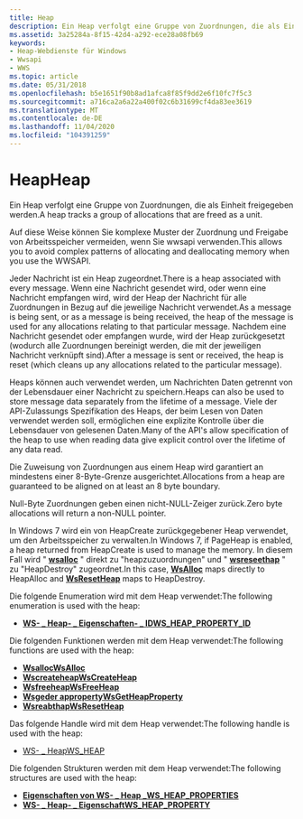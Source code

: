 ```yaml
---
title: Heap
description: Ein Heap verfolgt eine Gruppe von Zuordnungen, die als Einheit freigegeben werden.
ms.assetid: 3a25284a-8f15-42d4-a292-ece28a08fb69
keywords:
- Heap-Webdienste für Windows
- Wwsapi
- WWS
ms.topic: article
ms.date: 05/31/2018
ms.openlocfilehash: b5e1651f90b8ad1afca8f85f9dd2e6f10fc7f5c3
ms.sourcegitcommit: a716ca2a6a22a400f02c6b31699cf4da83ee3619
ms.translationtype: MT
ms.contentlocale: de-DE
ms.lasthandoff: 11/04/2020
ms.locfileid: "104391259"
---
```

# <a name="heap"></a><span data-ttu-id="f321e-106">Heap</span><span class="sxs-lookup"><span data-stu-id="f321e-106">Heap</span></span>

<span data-ttu-id="f321e-107">Ein Heap verfolgt eine Gruppe von Zuordnungen, die als Einheit freigegeben werden.</span><span class="sxs-lookup"><span data-stu-id="f321e-107">A heap tracks a group of allocations that are freed as a unit.</span></span>

<span data-ttu-id="f321e-108">Auf diese Weise können Sie komplexe Muster der Zuordnung und Freigabe von Arbeitsspeicher vermeiden, wenn Sie wwsapi verwenden.</span><span class="sxs-lookup"><span data-stu-id="f321e-108">This allows you to avoid complex patterns of allocating and deallocating memory when you use the WWSAPI.</span></span>


<span data-ttu-id="f321e-109">Jeder Nachricht ist ein Heap zugeordnet.</span><span class="sxs-lookup"><span data-stu-id="f321e-109">There is a heap associated with every message.</span></span> <span data-ttu-id="f321e-110">Wenn eine Nachricht gesendet wird, oder wenn eine Nachricht empfangen wird, wird der Heap der Nachricht für alle Zuordnungen in Bezug auf die jeweilige Nachricht verwendet.</span><span class="sxs-lookup"><span data-stu-id="f321e-110">As a message is being sent, or as a message is being received, the heap of the message is used for any allocations relating to that particular message.</span></span> <span data-ttu-id="f321e-111">Nachdem eine Nachricht gesendet oder empfangen wurde, wird der Heap zurückgesetzt (wodurch alle Zuordnungen bereinigt werden, die mit der jeweiligen Nachricht verknüpft sind).</span><span class="sxs-lookup"><span data-stu-id="f321e-111">After a message is sent or received, the heap is reset (which cleans up any allocations related to the particular message).</span></span>

<span data-ttu-id="f321e-112">Heaps können auch verwendet werden, um Nachrichten Daten getrennt von der Lebensdauer einer Nachricht zu speichern.</span><span class="sxs-lookup"><span data-stu-id="f321e-112">Heaps can also be used to store message data separately from the lifetime of a message.</span></span> <span data-ttu-id="f321e-113">Viele der API-Zulassungs Spezifikation des Heaps, der beim Lesen von Daten verwendet werden soll, ermöglichen eine explizite Kontrolle über die Lebensdauer von gelesenen Daten.</span><span class="sxs-lookup"><span data-stu-id="f321e-113">Many of the API's allow specification of the heap to use when reading data give explicit control over the lifetime of any data read.</span></span>

<span data-ttu-id="f321e-114">Die Zuweisung von Zuordnungen aus einem Heap wird garantiert an mindestens einer 8-Byte-Grenze ausgerichtet.</span><span class="sxs-lookup"><span data-stu-id="f321e-114">Allocations from a heap are guaranteed to be aligned on at least an 8 byte boundary.</span></span>

<span data-ttu-id="f321e-115">Null-Byte Zuordnungen geben einen nicht-NULL-Zeiger zurück.</span><span class="sxs-lookup"><span data-stu-id="f321e-115">Zero byte allocations will return a non-NULL pointer.</span></span>

<span data-ttu-id="f321e-116">In Windows 7 wird ein von HeapCreate zurückgegebener Heap verwendet, um den Arbeitsspeicher zu verwalten.</span><span class="sxs-lookup"><span data-stu-id="f321e-116">In Windows 7, if PageHeap is enabled, a heap returned from HeapCreate is used to manage the memory.</span></span> <span data-ttu-id="f321e-117">In diesem Fall wird " [**wsalloc**](/windows/desktop/api/WebServices/nf-webservices-wsalloc) " direkt zu "heapzuzuordnungen" und " [**wsreseethap**](/windows/desktop/api/WebServices/nf-webservices-wsresetheap) " zu "HeapDestroy" zugeordnet.</span><span class="sxs-lookup"><span data-stu-id="f321e-117">In this case, [**WsAlloc**](/windows/desktop/api/WebServices/nf-webservices-wsalloc) maps directly to HeapAlloc and [**WsResetHeap**](/windows/desktop/api/WebServices/nf-webservices-wsresetheap) maps to HeapDestroy.</span></span>

<span data-ttu-id="f321e-118">Die folgende Enumeration wird mit dem Heap verwendet:</span><span class="sxs-lookup"><span data-stu-id="f321e-118">The following enumeration is used with the heap:</span></span>

-   [<span data-ttu-id="f321e-119">**WS- \_ Heap- \_ Eigenschaften- \_ ID**</span><span class="sxs-lookup"><span data-stu-id="f321e-119">**WS\_HEAP\_PROPERTY\_ID**</span></span>](/windows/desktop/api/WebServices/ne-webservices-ws_heap_property_id)

<span data-ttu-id="f321e-120">Die folgenden Funktionen werden mit dem Heap verwendet:</span><span class="sxs-lookup"><span data-stu-id="f321e-120">The following functions are used with the heap:</span></span>

-   [<span data-ttu-id="f321e-121">**Wsalloc**</span><span class="sxs-lookup"><span data-stu-id="f321e-121">**WsAlloc**</span></span>](/windows/desktop/api/WebServices/nf-webservices-wsalloc)
-   [<span data-ttu-id="f321e-122">**Wscreateheap**</span><span class="sxs-lookup"><span data-stu-id="f321e-122">**WsCreateHeap**</span></span>](/windows/desktop/api/WebServices/nf-webservices-wscreateheap)
-   [<span data-ttu-id="f321e-123">**Wsfreeheap**</span><span class="sxs-lookup"><span data-stu-id="f321e-123">**WsFreeHeap**</span></span>](/windows/desktop/api/WebServices/nf-webservices-wsfreeheap)
-   [<span data-ttu-id="f321e-124">**Wsgeder approperty**</span><span class="sxs-lookup"><span data-stu-id="f321e-124">**WsGetHeapProperty**</span></span>](/windows/desktop/api/WebServices/nf-webservices-wsgetheapproperty)
-   [<span data-ttu-id="f321e-125">**Wsreabthap**</span><span class="sxs-lookup"><span data-stu-id="f321e-125">**WsResetHeap**</span></span>](/windows/desktop/api/WebServices/nf-webservices-wsresetheap)

<span data-ttu-id="f321e-126">Das folgende Handle wird mit dem Heap verwendet:</span><span class="sxs-lookup"><span data-stu-id="f321e-126">The following handle is used with the heap:</span></span>

-   [<span data-ttu-id="f321e-127">WS- \_ Heap</span><span class="sxs-lookup"><span data-stu-id="f321e-127">WS\_HEAP</span></span>](ws-heap.md)

<span data-ttu-id="f321e-128">Die folgenden Strukturen werden mit dem Heap verwendet:</span><span class="sxs-lookup"><span data-stu-id="f321e-128">The following structures are used with the heap:</span></span>

-   [<span data-ttu-id="f321e-129">**Eigenschaften von WS- \_ Heap \_**</span><span class="sxs-lookup"><span data-stu-id="f321e-129">**WS\_HEAP\_PROPERTIES**</span></span>](/windows/desktop/api/WebServices/ns-webservices-ws_heap_properties)
-   [<span data-ttu-id="f321e-130">**WS- \_ Heap- \_ Eigenschaft**</span><span class="sxs-lookup"><span data-stu-id="f321e-130">**WS\_HEAP\_PROPERTY**</span></span>](/windows/desktop/api/WebServices/ns-webservices-ws_heap_property)

 

 




